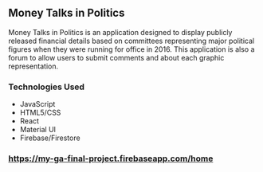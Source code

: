 ## Money Talks in Politics

Money Talks in Politics is an application designed to display publicly released financial details based on committees representing major political figures when they were running for office in 2016. This application is also a forum to allow users to submit comments and about each graphic representation.

### Technologies Used
* JavaScript
* HTML5/CSS
* React
* Material UI
* Firebase/Firestore

### https://my-ga-final-project.firebaseapp.com/home
